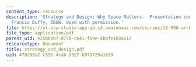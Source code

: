 ```yaml
---
content_type: resource
description: 'Strategy and Design: Why Space Matters.  Presentation courtesy of Dr.
  Francis Duffy, DEGW. Used with permission.'
file: https://ol-ocw-studio-app-qa.s3.amazonaws.com/courses/15-990-architecture-and-communication-in-organizations-fall-2003/478263a2c5514cab9327b973725a1620_strategy_and_design.pdf
file_type: application/pdf
parent_uid: e25b8ab7-d77b-c641-f59e-4bbfe183a512
resourcetype: Document
title: strategy_and_design.pdf
uid: 478263a2-c551-4cab-9327-b973725a1620
---
```

